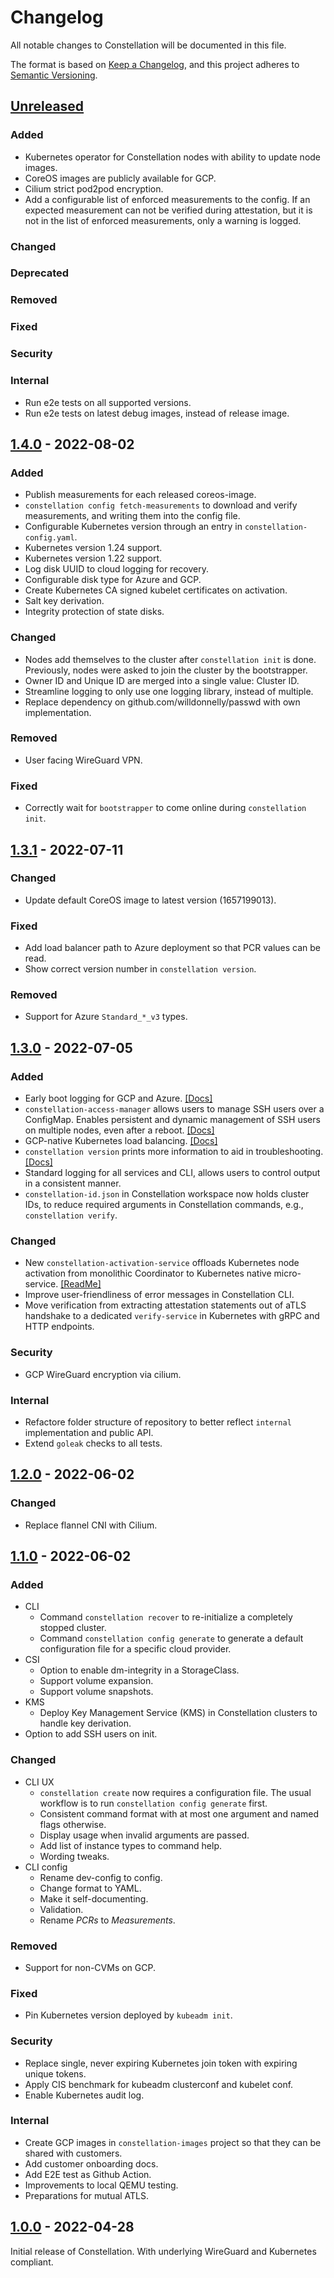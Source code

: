 <!--

Styleguide for this document:

- Sentences should end with a period.
  - This is the keepachangelog style, whereas the Microsoft Style Guide we use for other docs omits periods for short list items.
- Omit the verb if possible.
  - "Early boot logging ..." instead of "Add early boot logging ...".
  - If you need a verb, it should usually be imperative mood (Add instead of Added).
- Items should start with a capital letter.

-->

# Changelog

All notable changes to Constellation will be documented in this file.

The format is based on [Keep a Changelog](https://keepachangelog.com/en/1.0.0/),
and this project adheres to [Semantic Versioning](https://semver.org/spec/v2.0.0.html).

## [Unreleased]

### Added

- Kubernetes operator for Constellation nodes with ability to update node images.
- CoreOS images are publicly available for GCP.
- Cilium strict pod2pod encryption.
- Add a configurable list of enforced measurements to the config. If an expected measurement can not be verified during attestation, but it is not in the list of enforced measurements, only a warning is logged.

### Changed
<!-- For changes in existing functionality.  -->
### Deprecated
<!-- For soon-to-be removed features. -->
### Removed
<!-- For now removed features. -->
### Fixed
<!-- For any bug fixes. -->
### Security
<!-- In case of vulnerabilities. -->
### Internal

- Run e2e tests on all supported versions.
- Run e2e tests on latest debug images, instead of release image.

## [1.4.0] - 2022-08-02

### Added

- Publish measurements for each released coreos-image.
- `constellation config fetch-measurements` to download and verify measurements, and writing them into the config file.
- Configurable Kubernetes version through an entry in `constellation-config.yaml`.
- Kubernetes version 1.24 support.
- Kubernetes version 1.22 support.
- Log disk UUID to cloud logging for recovery.
- Configurable disk type for Azure and GCP.
- Create Kubernetes CA signed kubelet certificates on activation.
- Salt key derivation.
- Integrity protection of state disks.

### Changed

- Nodes add themselves to the cluster after `constellation init` is done. Previously, nodes were asked to join the cluster by the bootstrapper.
- Owner ID and Unique ID are merged into a single value: Cluster ID.
- Streamline logging to only use one logging library, instead of multiple.
- Replace dependency on github.com/willdonnelly/passwd with own implementation.

### Removed

- User facing WireGuard VPN.

### Fixed

- Correctly wait for `bootstrapper` to come online during `constellation init`.

## [1.3.1] - 2022-07-11

### Changed

- Update default CoreOS image to latest version (1657199013).

### Fixed

- Add load balancer path to Azure deployment so that PCR values can be read.
- Show correct version number in `constellation version`.

### Removed

- Support for Azure `Standard_*_v3` types.

## [1.3.0] - 2022-07-05

### Added

- Early boot logging for GCP and Azure. [[Docs]](https://constellation-docs.edgeless.systems/6c320851-bdd2-41d5-bf10-e27427398692/#/workflows/troubleshooting?id=cloud-logging)
- `constellation-access-manager` allows users to manage SSH users over a ConfigMap. Enables persistent and dynamic management of SSH users on multiple nodes, even after a reboot. [[Docs]](https://constellation-docs.edgeless.systems/6c320851-bdd2-41d5-bf10-e27427398692/#/workflows/ssh)
- GCP-native Kubernetes load balancing. [[Docs]](https://constellation-docs.edgeless.systems/6c320851-bdd2-41d5-bf10-e27427398692/#/architecture/networking)
- `constellation version` prints more information to aid in troubleshooting. [[Docs]](https://constellation-docs.edgeless.systems/6c320851-bdd2-41d5-bf10-e27427398692/#/reference/cli?id=constellation-version)
- Standard logging for all services and CLI, allows users to control output in a consistent manner.
- `constellation-id.json` in Constellation workspace now holds cluster IDs, to reduce required arguments in Constellation commands, e.g., `constellation verify`.

### Changed

- New `constellation-activation-service` offloads Kubernetes node activation from monolithic Coordinator to Kubernetes native micro-service. [[ReadMe]](https://github.com/edgelesssys/constellation/blob/main/activation/README.md)
- Improve user-friendliness of error messages in Constellation CLI.
- Move verification from extracting attestation statements out of aTLS handshake to a dedicated `verify-service` in Kubernetes with gRPC and HTTP endpoints.

### Security

- GCP WireGuard encryption via cilium.

### Internal

- Refactore folder structure of repository to better reflect `internal` implementation and public API.
- Extend `goleak` checks to all tests.

## [1.2.0] - 2022-06-02

### Changed

- Replace flannel CNI with Cilium.

## [1.1.0] - 2022-06-02

### Added

- CLI
  - Command `constellation recover` to re-initialize a completely stopped cluster.
  - Command `constellation config generate` to generate a default configuration file for a specific cloud provider.
- CSI
  - Option to enable dm-integrity in a StorageClass.
  - Support volume expansion.
  - Support volume snapshots.
- KMS
  - Deploy Key Management Service (KMS) in Constellation clusters to handle key derivation.
- Option to add SSH users on init.

### Changed

- CLI UX
  - `constellation create` now requires a configuration file. The usual workflow is to run `constellation config generate` first.
  - Consistent command format with at most one argument and named flags otherwise.
  - Display usage when invalid arguments are passed.
  - Add list of instance types to command help.
  - Wording tweaks.
- CLI config
  - Rename dev-config to config.
  - Change format to YAML.
  - Make it self-documenting.
  - Validation.
  - Rename *PCRs* to *Measurements*.

### Removed

- Support for non-CVMs on GCP.

### Fixed

- Pin Kubernetes version deployed by `kubeadm init`.

### Security

- Replace single, never expiring Kubernetes join token with expiring unique tokens.
- Apply CIS benchmark for kubeadm clusterconf and kubelet conf.
- Enable Kubernetes audit log.

### Internal

- Create GCP images in `constellation-images` project so that they can be shared with customers.
- Add customer onboarding docs.
- Add E2E test as Github Action.
- Improvements to local QEMU testing.
- Preparations for mutual ATLS.

## [1.0.0] - 2022-04-28

Initial release of Constellation. With underlying WireGuard and Kubernetes compliant.

[Unreleased]: https://github.com/edgelesssys/constellation/compare/v1.4.0...HEAD
[1.4.0]: https://github.com/edgelesssys/constellation/compare/v1.3.1...v1.4.0
[1.3.1]: https://github.com/edgelesssys/constellation/compare/v1.3.0...v1.3.1
[1.3.0]: https://github.com/edgelesssys/constellation/compare/v1.2.0...v1.3.0
[1.2.0]: https://github.com/edgelesssys/constellation/compare/v1.1.0...v1.2.0
[1.1.0]: https://github.com/edgelesssys/constellation/compare/v1.0.0...v1.1.0
[1.0.0]: https://github.com/edgelesssys/constellation/releases/tag/v1.0.0
